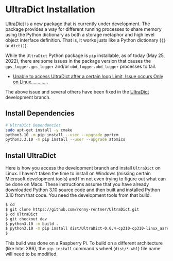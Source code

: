 # UltraDict Installation

[UltraDict](https://github.com/ronny-rentner/UltraDict) is a new package that is currently under development.  The package provides a way for different running processes to share memory using the Python dictionary as both a storage metaphor and high level object interface definition.  That is, it works justs like a Python dictionary (```{}``` or ```dict()```).

While the ```UltraDict``` Python package is ```pip``` installable, as of today (May 25, 2022), there are some issues in the package version that causes the ```gps_logger.gps_logger``` and/or ```obd_logger.obd_logger``` processes to fail.

- [Unable to access UltraDict after a certain loop Limit, Issue occurs Only on Linux.............](https://github.com/ronny-rentner/UltraDict/issues/9)

The above issue and several others have been fixed in the [UltraDict](https://github.com/ronny-rentner/UltraDict) development branch.

## Install Dependencies

```bash
# UltraDict Dependencies
sudo apt-get install -y cmake
python3.10 -m pip install --user --upgrade pyrtcm
python3.3.10 -m pip install --user --upgrade atomics
```

## Install UltraDict

Here is how you access the development branch and install ```UltraDict``` on Linux.  I haven't taken the time to install on Windows (missing certain Microsoft development tools) and I'm not even trying to figure out what can be done on Macs.  These instructions assume that you have already downloaded Python 3.10 source code and then built and installed Python 3.10 from that code.  You need the development tools from that build.

```bash
$ cd
$ git clone https://github.com/ronny-rentner/UltraDict.git
$ cd UltraDict
$ git checkout dev
$ python3.10 -m build .
$ python3.10 -m pip install dist/UltraDict-0.0.4-cp310-cp310-linux_aarch64.whl
$
```

This build was done on a Raspberry Pi.  To build on a different architecture (like Intel X86), the ```pip install``` command's wheel (```dist/*.whl```) file name will need to be modified.
